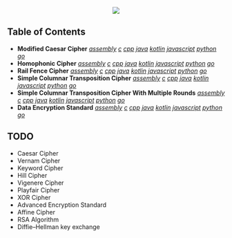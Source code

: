 <p align="center">
  <img src="https://user-images.githubusercontent.com/44437936/153872759-1e8b6fee-fb27-4b76-be22-f7f7bcc45765.png" />
</p>

## Table of Contents
- **Modified Caesar Cipher** *[assembly]() [c]() [cpp]() [java](/java/ModifiedCaesarCipher.java) [kotlin]() [javascript]() [python]() [go]()*
- **Homophonic Cipher** *[assembly]() [c]() [cpp]() [java](/java/HomophonicCipher.java) [kotlin]() [javascript]() [python]() [go]()*
- **Rail Fence Cipher** *[assembly]() [c]() [cpp]() [java](/java/RailFenceCipher.java) [kotlin]() [javascript]() [python]() [go]()*
- **Simple Columnar Transposition Cipher** *[assembly]() [c]() [cpp]() [java](/java/SimpleColumnarTranspositionCipher.java) [kotlin]() [javascript]() [python]() [go]()*
- **Simple Columnar Transposition Cipher With Multiple Rounds** *[assembly]() [c]() [cpp]() [java](/java/SimpleColumnarTranspositionWithMultipleRoundsCipher.java) [kotlin]() [javascript]() [python]() [go]()*
- **Data Encryption Standard** *[assembly]() [c]() [cpp]() [java]() [kotlin]() [javascript]() [python]() [go]()*

## TODO
- Caesar Cipher
- Vernam Cipher
- Keyword Cipher
- Hill Cipher
- Vigenere Cipher
- Playfair Cipher
- XOR Cipher
- Advanced Encryption Standard
- Affine Cipher
- RSA Algorithm
- Diffie–Hellman key exchange
